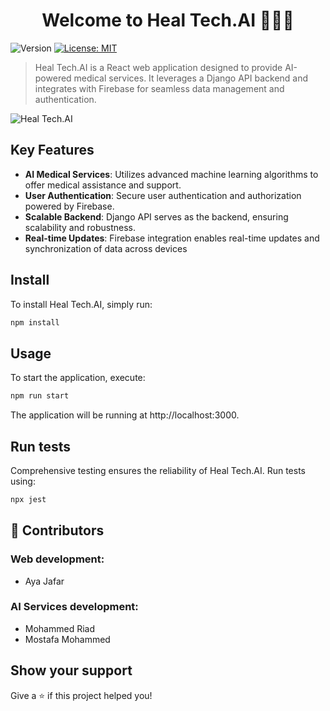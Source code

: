 <h1 align="center">Welcome to Heal Tech.AI 👋🥼🤖</h1>
<p>
  <img alt="Version" src="https://img.shields.io/badge/version-0.1.0-blue.svg?cacheSeconds=2592000" />
  <a href="#" target="_blank">
    <img alt="License: MIT" src="https://img.shields.io/badge/License-MIT-yellow.svg" />
  </a>
</p>

> Heal Tech.AI is a React web application designed to provide AI-powered medical services. It leverages a Django API backend and integrates with Firebase for seamless data management and authentication.

![Heal Tech.AI](https://github.com/Aya-Jafar/Heal-Tech.AI-remake/blob/main/result.png)

## Key Features

- **AI Medical Services**: Utilizes advanced machine learning algorithms to offer medical assistance and support.
- **User Authentication**: Secure user authentication and authorization powered by Firebase.
- **Scalable Backend**: Django API serves as the backend, ensuring scalability and robustness.
- **Real-time Updates**: Firebase integration enables real-time updates and synchronization of data across devices

## Install
To install Heal Tech.AI, simply run:
```sh
npm install
```

## Usage
To start the application, execute:
```sh
npm run start
```
The application will be running at http://localhost:3000.


## Run tests
Comprehensive testing ensures the reliability of Heal Tech.AI. Run tests using:
```sh
npx jest
```

## 👤 Contributors

### Web development:
- Aya Jafar

### AI Services development:
- Mohammed Riad
- Mostafa Mohammed


## Show your support

Give a ⭐️ if this project helped you!
